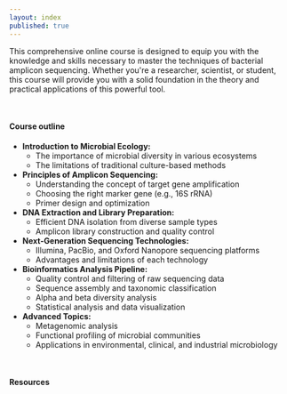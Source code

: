 ```yaml
---
layout: index
published: true
---
```


This comprehensive online course is designed to equip you with the knowledge and skills necessary to master the techniques of bacterial amplicon sequencing. Whether you're a researcher, scientist, or student, this course will provide you with a solid foundation in the theory and practical applications of this powerful tool.

<br> 

#### Course outline
* **Introduction to Microbial Ecology:**  
  * The importance of microbial diversity in various ecosystems  
  * The limitations of traditional culture-based methods  
* **Principles of Amplicon Sequencing:**  
  * Understanding the concept of target gene amplification  
  * Choosing the right marker gene (e.g., 16S rRNA)  
  * Primer design and optimization  
* **DNA Extraction and Library Preparation:**  
  * Efficient DNA isolation from diverse sample types  
  * Amplicon library construction and quality control  
* **Next-Generation Sequencing Technologies:**  
  * Illumina, PacBio, and Oxford Nanopore sequencing platforms  
  * Advantages and limitations of each technology  
* **Bioinformatics Analysis Pipeline:**  
  * Quality control and filtering of raw sequencing data  
  * Sequence assembly and taxonomic classification  
  * Alpha and beta diversity analysis  
  * Statistical analysis and data visualization  
* **Advanced Topics:**  
  * Metagenomic analysis  
  * Functional profiling of microbial communities  
  * Applications in environmental, clinical, and industrial microbiology

<br> 

#### Resources


<br> 


